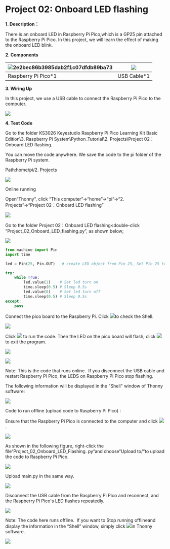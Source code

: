 # Project 02: Onboard LED flashing

**1. Description：**

There is an onboard LED in Raspberry Pi Pico,which is a GP25 pin attached to the Raspberry Pi Pico. In this project, we will learn the effect of making the onboard LED blink.

**2. Components**

| ![2e2bec86b3985dab2f1c07dfdb89ba73](media/2e2bec86b3985dab2f1c07dfdb89ba73.jpeg) |![](media/3bdcc62cfa661d2b860a76e28537e21e.png)|
| ------------------------------- | ---------------------- |
| Raspberry Pi Pico\*1            | USB Cable\*1           |

**3. Wiring Up**

In this project, we use a USB cable to connect the Raspberry Pi Pico to the computer.

![](media/8ea81d60b8e2132c358041235490b7d5.jpeg)

**4. Test Code**

Go to the folder KS3026 Keyestudio Raspberry Pi Pico Learning Kit Basic Edition\\3. Raspberry Pi System\\Python\_Tutorial\\2. Projects\\Project 02：Onboard LED flashing.

You can move the code anywhere. We save the code to the pi folder of the Raspberry Pi system.

Path:home/pi/2. Projects

![](media/ae27830403a2f741aa9b725e5324c215.png)

Online running

Open“Thonny”, click “This computer”→“home”→“pi”→“2. Projects”→“Project 02：Onboard LED flashing”

![](media/7132fc82461f7395cfbd63fd62268984.png)

Go to the folder Project 02：Onboard LED flashing\<double-click “Project\_02\_Onboard\_LED\_flashing.py”, as shown below;

![](media/dca3b825e4f9fb5f7090dbefadc441d1.png)

```python
from machine import Pin
import time

led = Pin(25, Pin.OUT)   # create LED object from Pin 25, Set Pin 25 to output

try:
    while True:
        led.value(1)    # Set led turn on
        time.sleep(0.5) # Sleep 0.5s
        led.value(0)    # Set led turn off
        time.sleep(0.5) # Sleep 0.5s
except:
    pass
```


Connect the pico board to the Raspberry Pi. Click ![](media/32e03e9d4211e9ef97c1d2b18f05c902.png)to check the Shell.

![](media/a8313a26331800f383c84ffa64b4e225.png)

Click ![](media/bb4d9305714a178069d277b20e0934b7.png) to run the code. Then the LED on the pico board will flash; click ![](media/32e03e9d4211e9ef97c1d2b18f05c902.png)to exit the program.

![](media/6dbd11e5159b47b0061c2ed199bdd75e.png)

![](media/529c3be102eb7414ac1e5e66fb203b6e.png)

Note: This is the code that runs online.  If you disconnect the USB cable and restart Raspberry Pi Pico, the LEDS on Raspberry Pi Pico stop flashing. 

The following information will be displayed in the "Shell" window of Thonny software:  

![](media/b7d8c524956cb140d5d04eefff0d9f9f.png)

Code to run offline (upload code to Raspberry Pi Pico) :

Ensure that the Raspberry Pi Pico is connected to the computer and click ![](media/32e03e9d4211e9ef97c1d2b18f05c902.png).  

![](media/3c1df575aecb6514c127558c7b70dfae.png)

As shown in the following figure, right-click the file“Project\_02\_Onboard\_LED\_Flashing. py”and choose“Upload to/”to upload the code to Raspberry Pi Pico.  

![](media/8958426b1b043cd82eab3eb6891a9113.png)

Upload main.py in the same way.

![](media/ce2c0761a54621a4d363fae29cf0369f.png)

Disconnect the USB cable from the Raspberry Pi Pico and reconnect, and the Raspberry Pi Pico's LED flashes repeatedly.  

![](media/529c3be102eb7414ac1e5e66fb203b6e.png)

Note: The code here runs offline.  If you want to Stop running offlineand display the information in the “Shell” window, simply click ![](media/32e03e9d4211e9ef97c1d2b18f05c902.png)in Thonny software.

![](media/a416597bf07fbb471cc82a1c355065af.png)
